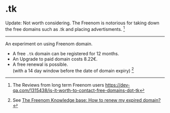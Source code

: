 # .tk

Update: Not worth considering. The Freenom is notorious for taking down the free domains such as .tk and placing advertisments. [^2]

___
An experiment on using Freenom domain.

* A free `.tk` domain can be registered for 12 months.  
* An Upgrade to paid domain costs 8.22€. 
* A free renewal is possible.   
    (with a 14 day window before the date of domain expiry) [^1]

[^1]: See [The Freenom Knowledge base: How to renew my expired domain?](https://my.freenom.com/knowledgebase.php?action=displayarticle&id=12)
[^2]: The Reviews from long term Freenom users https://dev-qa.com/1315438/is-it-worth-to-contact-free-domains-dot-tk
